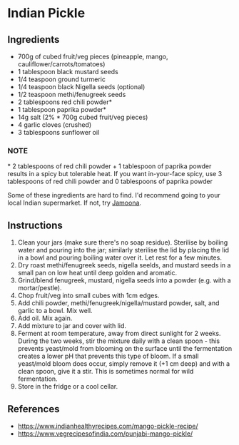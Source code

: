 # Indian Pickle



## Ingredients

* 700g of cubed fruit/veg pieces (pineapple, mango, cauliflower/carrots/tomatoes)
* 1 tablespoon black mustard seeds
* 1/4 teaspoon ground turmeric
* 1/4 teaspoon black Nigella seeds (optional)
* 1/2 teaspoon methi/fenugreek seeds
* 2 tablespoons red chili powder* 
* 1 tablespoon paprika powder*
* 14g salt (2% * 700g cubed fruit/veg pieces)
* 4 garlic cloves (crushed)
* 3 tablespoons sunflower oil



### NOTE 

\* 2 tablespoons of red chili powder + 1 tablespoon of paprika powder results in a spicy but tolerable heat. If you want in-your-face spicy, use 3 tablespoons of red chili powder and 0 tablespoons of paprika powder



Some of these ingredients are hard to find. I'd recommend going to your local Indian supermarket. If not, try [Jamoona](https://www.jamoona.com/).



## Instructions

1. Clean your jars (make sure there's no soap residue). Sterilise by boiling water and pouring into the jar; similarly sterilise the lid by placing the lid in a bowl and pouring boiling water over it. Let rest for a few minutes.
3. Dry roast methi/fenugreek seeds, nigella seelds, and mustard seeds in a small pan on low heat until deep golden and aromatic.
4. Grind/blend fenugreek, mustard, nigella seeds  into a powder (e.g. with a mortar/pestle). 
6. Chop fruit/veg into small cubes with 1cm edges.
7. Add chili powder, methi/fenugreek/nigella/mustard powder, salt, and garlic to a bowl. Mix well.
8. Add oil. Mix again.
9. Add mixture to jar and cover with lid.
10. Ferment at room temperature, away from direct sunlight for 2 weeks. During the two weeks, stir the mixture daily with a clean spoon - this prevents yeast/mold from blooming on the surface until the fermentation creates a lower pH that prevents this type of bloom. If a small yeast/mold bloom does occur, simply remove it (+1 cm deep) and with a clean spoon, give it a stir. This is sometimes normal for wild fermentation.
11. Store in the fridge or a cool cellar.



## References

* https://www.indianhealthyrecipes.com/mango-pickle-recipe/
* https://www.vegrecipesofindia.com/punjabi-mango-pickle/



